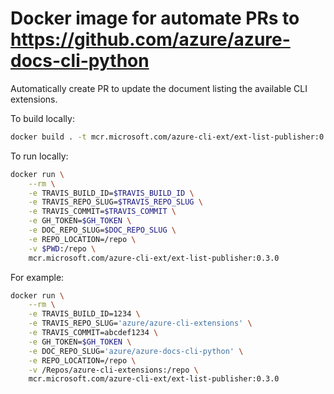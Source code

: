 # Docker image for automate PRs to https://github.com/azure/azure-docs-cli-python

Automatically create PR to update the document listing the available CLI extensions.

To build locally:

```bash
docker build . -t mcr.microsoft.com/azure-cli-ext/ext-list-publisher:0.3.0
```

To run locally:

```bash
docker run \
    --rm \
    -e TRAVIS_BUILD_ID=$TRAVIS_BUILD_ID \
    -e TRAVIS_REPO_SLUG=$TRAVIS_REPO_SLUG \
    -e TRAVIS_COMMIT=$TRAVIS_COMMIT \
    -e GH_TOKEN=$GH_TOKEN \
    -e DOC_REPO_SLUG=$DOC_REPO_SLUG \
    -e REPO_LOCATION=/repo \
    -v $PWD:/repo \
    mcr.microsoft.com/azure-cli-ext/ext-list-publisher:0.3.0
```

For example:

```bash
docker run \
    --rm \
    -e TRAVIS_BUILD_ID=1234 \
    -e TRAVIS_REPO_SLUG='azure/azure-cli-extensions' \
    -e TRAVIS_COMMIT=abcdef1234 \
    -e GH_TOKEN=$GH_TOKEN \
    -e DOC_REPO_SLUG='azure/azure-docs-cli-python' \
    -e REPO_LOCATION=/repo \
    -v /Repos/azure-cli-extensions:/repo \
    mcr.microsoft.com/azure-cli-ext/ext-list-publisher:0.3.0
```
